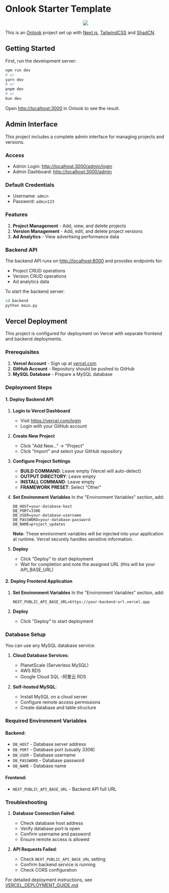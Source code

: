# Onlook Starter Template

<p align="center">
  <img src="app/favicon.ico" />
</p>

This is an [Onlook](https://onlook.com/) project set up with
[Next.js](https://nextjs.org/), [TailwindCSS](https://tailwindcss.com/) and
[ShadCN](https://ui.shadcn.com).

## Getting Started

First, run the development server:

```bash
npm run dev
# or
yarn dev
# or
pnpm dev
# or
bun dev
```

Open [http://localhost:3000](http://localhost:3000) in Onlook to see the result.

## Admin Interface

This project includes a complete admin interface for managing projects and versions.

### Access

- Admin Login: [http://localhost:3000/admin/login](http://localhost:3000/admin/login)
- Admin Dashboard: [http://localhost:3000/admin](http://localhost:3000/admin)

### Default Credentials

- Username: `admin`
- Password: `admin123`

### Features

1. **Project Management** - Add, view, and delete projects
2. **Version Management** - Add, edit, and delete project versions
3. **Ad Analytics** - View advertising performance data

### Backend API

The backend API runs on [http://localhost:8000](http://localhost:8000) and provides endpoints for:
- Project CRUD operations
- Version CRUD operations
- Ad analytics data

To start the backend server:
```bash
cd backend
python main.py
```

## Vercel Deployment

This project is configured for deployment on Vercel with separate frontend and backend deployments.

### Prerequisites

1. **Vercel Account** - Sign up at [vercel.com](https://vercel.com)
2. **GitHub Account** - Repository should be pushed to GitHub
3. **MySQL Database** - Prepare a MySQL database

### Deployment Steps

#### 1. Deploy Backend API

1. **Login to Vercel Dashboard**
   - Visit https://vercel.com/login
   - Login with your GitHub account

2. **Create New Project**
   - Click "Add New..." → "Project"
   - Click "Import" and select your GitHub repository

3. **Configure Project Settings**
   - **BUILD COMMAND**: Leave empty (Vercel will auto-detect)
   - **OUTPUT DIRECTORY**: Leave empty
   - **INSTALL COMMAND**: Leave empty
   - **FRAMEWORK PRESET**: Select "Other"

4. **Set Environment Variables**
   In the "Environment Variables" section, add:
   ```
   DB_HOST=your-database-host
   DB_PORT=3306
   DB_USER=your-database-username
   DB_PASSWORD=your-database-password
   DB_NAME=project_updates
   ```
   
   **Note**: These environment variables will be injected into your application at runtime. Vercel securely handles sensitive information.

5. **Deploy**
   - Click "Deploy" to start deployment
   - Wait for completion and note the assigned URL (this will be your API_BASE_URL)

#### 2. Deploy Frontend Application

1. **Set Environment Variables**
   In the "Environment Variables" section, add:
   ```
   NEXT_PUBLIC_API_BASE_URL=https://your-backend-url.vercel.app
   ```

2. **Deploy**
   - Click "Deploy" to start deployment

### Database Setup

You can use any MySQL database service:

1. **Cloud Database Services**:
   - PlanetScale (Serverless MySQL)
   - AWS RDS
   - Google Cloud SQL
   -阿里云 RDS

2. **Self-hosted MySQL**:
   - Install MySQL on a cloud server
   - Configure remote access permissions
   - Create database and table structure

### Required Environment Variables

#### Backend:
- `DB_HOST` - Database server address
- `DB_PORT` - Database port (usually 3306)
- `DB_USER` - Database username
- `DB_PASSWORD` - Database password
- `DB_NAME` - Database name

#### Frontend:
- `NEXT_PUBLIC_API_BASE_URL` - Backend API full URL

### Troubleshooting

1. **Database Connection Failed**:
   - Check database host address
   - Verify database port is open
   - Confirm username and password
   - Ensure remote access is allowed

2. **API Requests Failed**:
   - Check `NEXT_PUBLIC_API_BASE_URL` setting
   - Confirm backend service is running
   - Check CORS configuration

For detailed deployment instructions, see [VERCEL_DEPLOYMENT_GUIDE.md](VERCEL_DEPLOYMENT_GUIDE.md)
